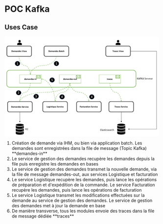 # POC Kafka

## Uses Case

<img src="/pocs/screenshots/archi.PNG" width="600" align="center">

<ol>
  <li>Création de demande via IHM, ou bien via application batch. Les demandes sont enregistrées dans la file de message (Topic Kafka) **demandes-in**</li>
  <li>Le service de gestion des demandes recupère les demandes depuis la file puis enregistre les demandes en bases</li>
  <li>Le service de gestion des demandes transmet la nouvelle demande, via la file de message demandes-out, aux services Logistique et facturation</li>
  <li>Le service Logistique recupère les demandes, puis lance les opérations de préparation et d'expédition de la commande. Le service Facturation recupère les demandes, puis lance les opérations de facturation</li>
  <li>Le service Logistique transmet les modifications effectuées sur la demande au service de gestion des demandes. Le service de gestion des demandes met à jour la demande en base</li>
  <li>De manière transverse, tous les modules envoie des traces dans la file de message dédiée **traces**</li>
</ol>

